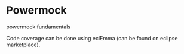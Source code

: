 # Powermock
powermock fundamentals


Code coverage can be done using eclEmma (can be found on eclipse marketplace).
